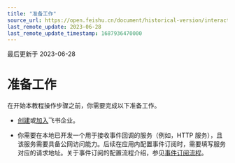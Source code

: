 ```yaml
---
title: "准备工作"
source_url: https://open.feishu.cn/document/historical-version/interactive-session-based-robot/create-app-request-permission
last_remote_update: 2023-06-28
last_remote_update_timestamp: 1687936470000
---
```

最后更新于 2023-06-28

# 准备工作

在开始本教程操作步骤之前，你需要完成以下准备工作。

- [创建](https://www.feishu.cn/hc/zh-CN/articles/360043741453)或[加入](https://www.feishu.cn/hc/zh-CN/articles/360043496893)飞书企业。

- 你需要在本地已开发一个用于接收事件回调的服务（例如，HTTP 服务），且该服务需要具备公网访问能力。后续在应用内配置事件订阅时，需要填写服务对应的请求地址。关于事件订阅的配置流程介绍，参见[事件订阅流程](https://open.feishu.cn/document/ukTMukTMukTM/uUTNz4SN1MjL1UzM#69f86198)。
